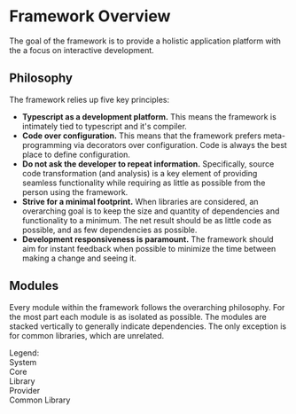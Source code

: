 Framework Overview
====

The goal of the framework is to provide a holistic application platform with the a focus on interactive development.

## Philosophy
The framework relies up five key principles:
* **Typescript as a development platform.**  This means the framework is intimately tied to typescript and it's compiler.
* **Code over configuration.**  This means that the framework prefers meta-programming via decorators over configuration.  Code is always the best place to define configuration.
* **Do not ask the developer to repeat information.**  Specifically, source code transformation (and analysis) is a key element of providing seamless functionality while requiring as little as possible from the person using the framework.
* **Strive for a minimal footprint.**  When libraries are considered, an overarching goal is to keep the size and quantity of dependencies and functionality to a minimum.  The net result should be as little code as possible, and as few dependencies as possible.
* **Development responsiveness is paramount.**  The framework should aim for instant feedback when possible to minimize the time between making a change and seeing it.


## Modules
Every module within the framework follows the overarching philosophy.  For the most part each module is as isolated as possible.  The modules are stacked vertically to generally indicate dependencies.  The only exception is for common libraries, which are unrelated.


<div class="modules">
  <a [class]="page.path" *ngFor="let page of pages" [routerLink]="'/docs/' + page.path" ><span [innerHTML]="page.title"></span></a>
</div>

<div class="legend">
  <div>Legend:</div>
  <div class="system">System</div>
  <div class="core">Core</div>
  <div class="lib">Library</div>
  <div class="provider">Provider</div>
  <div class="common-lib">Common Library</div>
</div>
